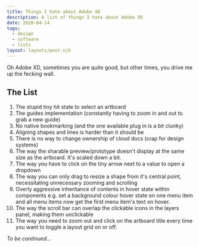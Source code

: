 ```yaml
---
title: Things I hate about Adobe XD
description: A list of things I hate about Adobe XD
date: 2020-04-14
tags:
  - design
  - software
  - lists
layout: layouts/post.njk
---
```

Oh Adobe XD, sometimes you are quite good, but other times, you drive me up the fecking wall. 

## The List

1. The stupid tiny hit state to select an artboard
1. The guides implementation (constantly having to zoom in and out to grab a new guide) 
1. No native bookmarking (and the one available plug in is a bit clunky) 
1. Aligning shapes and lines is harder than it should be
1. There is no way to change ownership of cloud docs (crap for design systems) 
1. The way the sharable preview/prototype doesn't display at the same size as the artboard. It's scaled down a bit.
1. The way you have to click on the tiny arrow next to a value to open a dropdown
1. The way you can only drag to resize a shape from it's central point, necessitating unnecessary zooming and scrolling
1. Overly aggressive inheritance of contents in hover state within components e.g. set a background colour hover state on one menu item and all menu items now get the first menu item's text on hover. 
1. The way the scroll bar can overlap the clickable icons in the layers panel, making them unclickable
1. The way you need to zoom out and click on the artboard title every time you want to toggle a layout grid on or off.

_To be continued..._